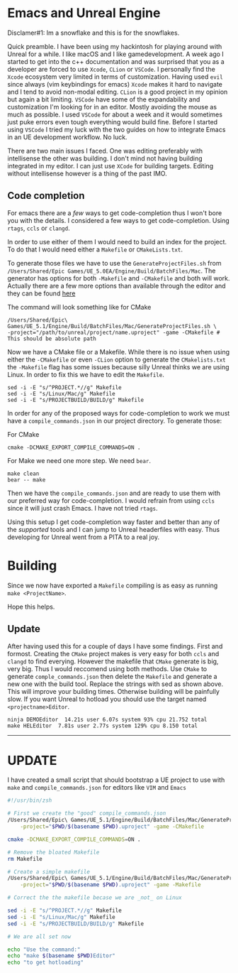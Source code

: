 # Emacs and Unreal Engine
Disclamer#1: Im a snowflake and this is for the snowflakes.

Quick preamble. I have been using my hackintosh for playing around with Unreal
for a while. I like macOS and I like gamedevelopment.  A week ago I started to
get into the c++ documentation and was surprised that you as a developer are
forced to use `Xcode`, `CLion` or `VSCode`.  I personally find the `Xcode`
ecosystem very limited in terms of customization. Having used `evil` since
always (vim keybindings for emacs) `Xcode` makes it hard to navigate and I tend
to avoid non-modal editing. `CLion` is a good project in my opinion but again a
bit limiting. `VSCode` have some of the expandability and customization I'm
looking for in an editor. Mostly avoiding the mouse as much as possible. I used
`VSCode` for about a week and it would sometimes just puke errors even tough
everything would build fine. Before I started using `VSCode` I tried my luck
with the two guides on how to integrate Emacs in an UE development workflow. No
luck.

There are two main issues I faced. One was editing preferably with intellisense
the other was building. I don't mind not having building integrated in my
editor. I can just use `XCode` for building targets. Editing without
intellisense however is a thing of the past IMO.

## Code completion

For emacs there are a _few_ ways to get code-completion thus I won't bore you
with the details. I considered a few ways to get code-completion. Using `rtags`,
`ccls` or `clangd`.

In order to use either of them I would need to build an index for the project.
To do that I would need either a `Makefile` or `CMakeLists.txt`. 

To generate those files we have to use the `GenerateProjectFiles.sh` from
`/Users/Shared/Epic Games/UE_5.0EA/Engine/Build/BatchFiles/Mac`. The generator
has options for both `-Makefile` and `-CMakefile` and both will work. Actually
there are a few more options than available through the editor and they can be
found
[here](https://github.com/EpicGames/UnrealEngine/blob/99b6e203a15d04fc7bbbf554c421a985c1ccb8f1/Engine/Source/Programs/UnrealBuildTool/UnrealBuildTool.cs#L400-L413)

The command will look something like for CMake

    /Users/Shared/Epic\ Games/UE_5.1/Engine/Build/BatchFiles/Mac/GenerateProjectFiles.sh \
	-project="/path/to/unreal/project/name.uproject" -game -CMakefile # This should be absolute path


Now we have a CMake file or a Makefile. While there is no issue when using
either the `-CMakefile` or even `-CLion` option to generate the `CMakelists.txt`
the `-Makefile` flag has some issues because silly Unreal thinks we are using
Linux. In order to fix this we have to edit the `Makefile`. 

    sed -i -E "s/^PROJECT.*//g" Makefile
    sed -i -E "s/Linux/Mac/g" Makefile
    sed -i -E "s/PROJECTBUILD/BUILD/g" Makefile

In order for any of the proposed ways for code-completion to work we must have a
`compile_commands.json` in our project directory. To generate those:

For CMake

    cmake -DCMAKE_EXPORT_COMPILE_COMMANDS=ON .

For Make we need one more step. We need `bear`.

    make clean
    bear -- make

Then we have the `compile_commands.json` and are ready to use them with our
preferred way for code-completion. I would refrain from using `ccls` since it
will just crash Emacs. I have not tried `rtags`.

Using this setup I get code-completion way faster and better than any of the
_supported_ tools and I can jump to Unreal headerfiles with easy. Thus
developing for Unreal went from a PITA to a real joy. 

# Building
Since we now have exported a `Makefile` compiling is as easy as running `make
<ProjectName>`.

Hope this helps.


## Update
After having used this for a couple of days I have some findings. First and
formost. Creating the `CMake` project makes is very easy for both `ccls` and
`clangd` to find everying. However the makefile that `CMake` generate is big,
very big. Thus I would reccomend using both methods. Use `CMake` to generate
`comple_commands.json` then delete the `Makefile` and generate a new one with
the build tool. Replace the strings with sed as shown above. This will improve
your building times. Otherwise building will be painfully slow. If you want
Unreal to hotload you should use the target named `<projectname>Editor`. 

    ninja DEMOEditor  14.21s user 6.07s system 93% cpu 21.752 total
    make HELEditor  7.81s user 2.77s system 129% cpu 8.150 total

______________

# UPDATE

I have created a small script that should bootstrap a UE project to use with `make` and `compile_commands.json` for editors like `VIM` and `Emacs`

```sh
#!/usr/bin/zsh

# First we create the "good" compile_commands.json
/Users/Shared/Epic\ Games/UE_5.1/Engine/Build/BatchFiles/Mac/GenerateProjectFiles.sh \
	-project="$PWD/$(basename $PWD).uproject" -game -CMakefile

cmake -DCMAKE_EXPORT_COMPILE_COMMANDS=ON .

# Remove the bloated Makefile
rm Makefile

# Create a simple makefile
/Users/Shared/Epic\ Games/UE_5.1/Engine/Build/BatchFiles/Mac/GenerateProjectFiles.sh \
	-project="$PWD/$(basename $PWD).uproject" -game -Makefile

# Correct the the makefile becase we are _not_ on Linux

sed -i -E "s/^PROJECT.*//g" Makefile
sed -i -E "s/Linux/Mac/g" Makefile
sed -i -E "s/PROJECTBUILD/BUILD/g" Makefile

# We are all set now

echo "Use the command:"
echo "make $(basename $PWD)Editor"
echo "to get hotloading"
```
